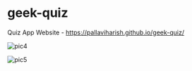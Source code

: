 # geek-quiz

Quiz App
Website - https://pallaviharish.github.io/geek-quiz/

![pic4](https://github.com/PallaviHarish/geek-quiz/assets/106737458/d4f2c90f-4ef8-47e7-b498-d148339dde6b)

![pic5](https://github.com/PallaviHarish/geek-quiz/assets/106737458/b26b67b3-55b2-4e2f-a1e0-f0524df3354b)
